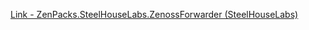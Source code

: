 [Link - ZenPacks.SteelHouseLabs.ZenossForwarder (SteelHouseLabs)](https://github.com/SteelHouseLabs/ZenPacks.SteelHouseLabs.ZenossForwarder)

